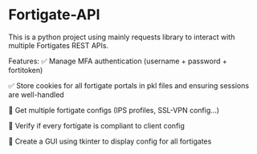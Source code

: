 # Fortigate-API

This is a python project using mainly requests library to interact with multiple Fortigates REST APIs.

Features:
✅ Manage MFA authentication (username + password + fortitoken)

✅ Store cookies for all fortigate portals in pkl files and ensuring sessions are well-handled
  
🔄 Get multiple fortigate configs (IPS profiles, SSL-VPN config...)
  
🔄 Verify if every fortigate is compliant to client config

🔄 Create a GUI using tkinter to display config for all fortigates
